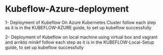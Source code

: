 # Kubeflow-Azure-deployment
1- Deployment of Kubeflow On Azure Kubernetes Cluster
follow each step as it is in the KUBEFLOW-AZURE guide, to set up kubeflow successfully

2- Deployment of Kubeflow on local machine using virtual box and vagrant and arrikto minikf
follow each step as it is in the KUBEFLOW-Local-Setup guide, to set up kubeflow successfully
